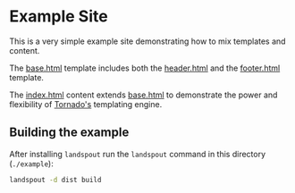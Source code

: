 # Example Site

This is a very simple example site demonstrating how to mix templates and content.

The [base.html](templates/base.html) template includes both the [header.html](templates/header.html)
and the [footer.html](templates/footer.html) template.

The [index.html](content/index.html) content extends [base.html](templates/base.html)
to demonstrate the power and flexibility of [Tornado's](http://tornadoweb.org) templating
engine.

## Building the example

After installing `landspout` run the `landspout` command in this directory (`./example`):

```bash
landspout -d dist build
```
